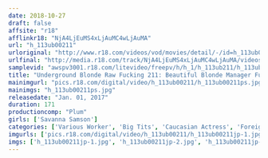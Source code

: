 ```yaml
---
date: 2018-10-27
draft: false
affsite: "r18"
afflinkr18: "NjA4LjEuMS4xLjAuMC4wLjAuMA"
url: "h_113ub00211"
urloriginal: "http://www.r18.com/videos/vod/movies/detail/-/id=h_113ub00211"
urlfinal: "http://media.r18.com/track/NjA4LjEuMS4xLjAuMC4wLjAuMA/videos/vod/movies/detail/-/id=h_113ub00211"
samplevid: "awspv3001.r18.com/litevideo/freepv/h/h_1/h_113ub211/h_113ub211_dmb_w.mp4"
title: "Underground Blonde Raw Fucking 211: Beautiful Blonde Manager Fucks ANYONE On the Spot!"
mainimgurl: "pics.r18.com/digital/video/h_113ub00211/h_113ub00211ps.jpg"
mainimgs: "h_113ub00211ps.jpg"
releasedate: "Jan. 01, 2017"
duration: 171
productioncomp: "Plum"
girls: ['Savanna Samson']
categories: ['Various Worker', 'Big Tits', 'Caucasian Actress', 'Foreign Imports', 'Threesome / Foursome']
imgurls: ['pics.r18.com/digital/video/h_113ub00211/h_113ub00211jp-1.jpg', 'pics.r18.com/digital/video/h_113ub00211/h_113ub00211jp-2.jpg', 'pics.r18.com/digital/video/h_113ub00211/h_113ub00211jp-3.jpg', 'pics.r18.com/digital/video/h_113ub00211/h_113ub00211jp-4.jpg', 'pics.r18.com/digital/video/h_113ub00211/h_113ub00211jp-5.jpg', 'pics.r18.com/digital/video/h_113ub00211/h_113ub00211jp-6.jpg', 'pics.r18.com/digital/video/h_113ub00211/h_113ub00211jp-7.jpg', 'pics.r18.com/digital/video/h_113ub00211/h_113ub00211jp-8.jpg', 'pics.r18.com/digital/video/h_113ub00211/h_113ub00211jp-9.jpg', 'pics.r18.com/digital/video/h_113ub00211/h_113ub00211jp-10.jpg', 'pics.r18.com/digital/video/h_113ub00211/h_113ub00211jp-11.jpg', 'pics.r18.com/digital/video/h_113ub00211/h_113ub00211jp-12.jpg', 'pics.r18.com/digital/video/h_113ub00211/h_113ub00211jp-13.jpg', 'pics.r18.com/digital/video/h_113ub00211/h_113ub00211jp-14.jpg', 'pics.r18.com/digital/video/h_113ub00211/h_113ub00211jp-15.jpg', 'pics.r18.com/digital/video/h_113ub00211/h_113ub00211jp-16.jpg', 'pics.r18.com/digital/video/h_113ub00211/h_113ub00211jp-17.jpg', 'pics.r18.com/digital/video/h_113ub00211/h_113ub00211jp-18.jpg', 'pics.r18.com/digital/video/h_113ub00211/h_113ub00211jp-19.jpg', 'pics.r18.com/digital/video/h_113ub00211/h_113ub00211jp-20.jpg']
imgs: ['h_113ub00211jp-1.jpg', 'h_113ub00211jp-2.jpg', 'h_113ub00211jp-3.jpg', 'h_113ub00211jp-4.jpg', 'h_113ub00211jp-5.jpg', 'h_113ub00211jp-6.jpg', 'h_113ub00211jp-7.jpg', 'h_113ub00211jp-8.jpg', 'h_113ub00211jp-9.jpg', 'h_113ub00211jp-10.jpg', 'h_113ub00211jp-11.jpg', 'h_113ub00211jp-12.jpg', 'h_113ub00211jp-13.jpg', 'h_113ub00211jp-14.jpg', 'h_113ub00211jp-15.jpg', 'h_113ub00211jp-16.jpg', 'h_113ub00211jp-17.jpg', 'h_113ub00211jp-18.jpg', 'h_113ub00211jp-19.jpg', 'h_113ub00211jp-20.jpg']
---
```


